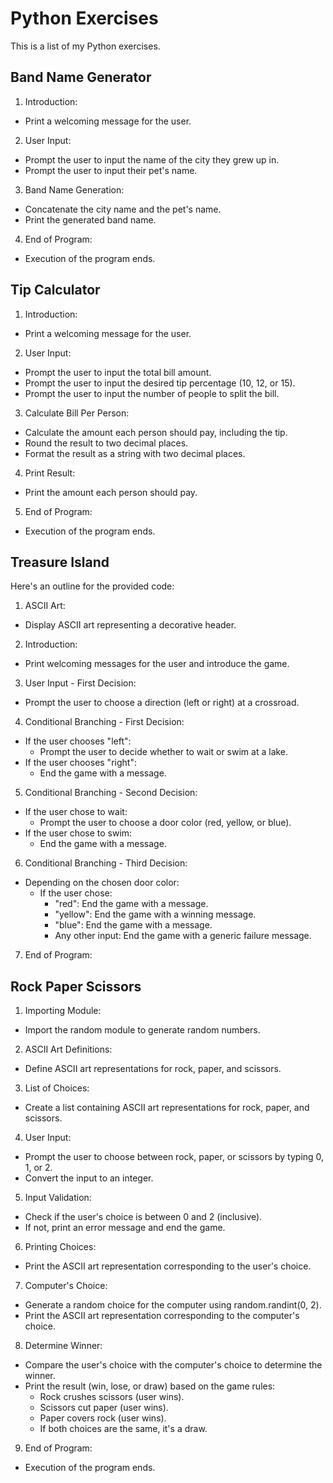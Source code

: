 # Python Exercises

This is a list of my Python exercises.

## Band Name Generator

1. Introduction:

-   Print a welcoming message for the user.

2. User Input:

-   Prompt the user to input the name of the city they grew up in.
-   Prompt the user to input their pet's name.

3. Band Name Generation:

-   Concatenate the city name and the pet's name.
-   Print the generated band name.

4. End of Program:

-   Execution of the program ends.

## Tip Calculator

1. Introduction:

-   Print a welcoming message for the user.

2. User Input:

-   Prompt the user to input the total bill amount.
-   Prompt the user to input the desired tip percentage (10, 12, or 15).
-   Prompt the user to input the number of people to split the bill.

3. Calculate Bill Per Person:

-   Calculate the amount each person should pay, including the tip.
-   Round the result to two decimal places.
-   Format the result as a string with two decimal places.

4. Print Result:

-   Print the amount each person should pay.

5. End of Program:

-   Execution of the program ends.

## Treasure Island

Here's an outline for the provided code:

1. ASCII Art:

-   Display ASCII art representing a decorative header.

2. Introduction:

-   Print welcoming messages for the user and introduce the game.

3. User Input - First Decision:

-   Prompt the user to choose a direction (left or right) at a crossroad.

4. Conditional Branching - First Decision:

-   If the user chooses "left":
    -   Prompt the user to decide whether to wait or swim at a lake.
-   If the user chooses "right":
    -   End the game with a message.

5. Conditional Branching - Second Decision:

-   If the user chose to wait:
    -   Prompt the user to choose a door color (red, yellow, or blue).
-   If the user chose to swim:
    -   End the game with a message.

6. Conditional Branching - Third Decision:

-   Depending on the chosen door color:
    -   If the user chose:
        -   "red": End the game with a message.
        -   "yellow": End the game with a winning message.
        -   "blue": End the game with a message.
        -   Any other input: End the game with a generic failure message.

7. End of Program:

## Rock Paper Scissors

1. Importing Module:

-   Import the random module to generate random numbers.

2. ASCII Art Definitions:

-   Define ASCII art representations for rock, paper, and scissors.

3. List of Choices:

-   Create a list containing ASCII art representations for rock, paper, and scissors.

4. User Input:

-   Prompt the user to choose between rock, paper, or scissors by typing 0, 1, or 2.
-   Convert the input to an integer.

5. Input Validation:

-   Check if the user's choice is between 0 and 2 (inclusive).
-   If not, print an error message and end the game.

6. Printing Choices:

-   Print the ASCII art representation corresponding to the user's choice.

7. Computer's Choice:

-   Generate a random choice for the computer using random.randint(0, 2).
-   Print the ASCII art representation corresponding to the computer's choice.

8. Determine Winner:

-   Compare the user's choice with the computer's choice to determine the winner.
-   Print the result (win, lose, or draw) based on the game rules:
    -   Rock crushes scissors (user wins).
    -   Scissors cut paper (user wins).
    -   Paper covers rock (user wins).
    -   If both choices are the same, it's a draw.

9. End of Program:

-   Execution of the program ends.
